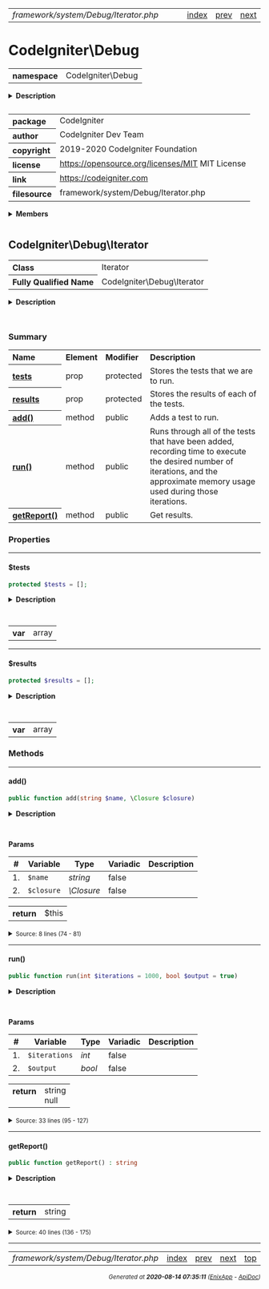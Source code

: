 


 



<table>
<tr>
<td style="width:100%"><em>framework/system/Debug/Iterator.php</em></td>
<td><a href="../../../../../../api/index.md">index</a></td>
<td><a href="../../../../../../api/vendor/codeigniter4/framework/system/Debug/Exceptions.md">prev</a></td>
<td><a href="../../../../../../api/vendor/codeigniter4/framework/system/Debug/Timer.md">next</a></td>
</tr>
</table>







# CodeIgniter\Debug 
<table style="text-align:left">
<tr><th>namespace</th><td>CodeIgniter\Debug</td></tr>
</table>

<details>
<summary style="margin-bottom:12px;"><strong>Description</strong></summary>

<table>
<tr><td>
CodeIgniter
</td></tr>
</table>

<table>
<tr><td>
An open source application development framework for PHP

This content is released under the MIT License (MIT)

Copyright (c) 2014-2019 British Columbia Institute of Technology
Copyright (c) 2019-2020 CodeIgniter Foundation

Permission is hereby granted, free of charge, to any person obtaining a copy
of this software and associated documentation files (the "Software"), to deal
in the Software without restriction, including without limitation the rights
to use, copy, modify, merge, publish, distribute, sublicense, and/or sell
copies of the Software, and to permit persons to whom the Software is
furnished to do so, subject to the following conditions:

The above copyright notice and this permission notice shall be included in
all copies or substantial portions of the Software.

THE SOFTWARE IS PROVIDED "AS IS", WITHOUT WARRANTY OF ANY KIND, EXPRESS OR
IMPLIED, INCLUDING BUT NOT LIMITED TO THE WARRANTIES OF MERCHANTABILITY,
FITNESS FOR A PARTICULAR PURPOSE AND NONINFRINGEMENT. IN NO EVENT SHALL THE
AUTHORS OR COPYRIGHT HOLDERS BE LIABLE FOR ANY CLAIM, DAMAGES OR OTHER
LIABILITY, WHETHER IN AN ACTION OF CONTRACT, TORT OR OTHERWISE, ARISING FROM,
OUT OF OR IN CONNECTION WITH THE SOFTWARE OR THE USE OR OTHER DEALINGS IN
THE SOFTWARE.
</td></tr>
</table>

</details>



<table style="text-align:left">
<tr style="vertical-align:top;">
<th>package</th>
<td>CodeIgniter
</td>
</tr>
<tr style="vertical-align:top;">
<th>author</th>
<td>CodeIgniter Dev Team
</td>
</tr>
<tr style="vertical-align:top;">
<th>copyright</th>
<td>2019-2020 CodeIgniter Foundation
</td>
</tr>
<tr style="vertical-align:top;">
<th>license</th>
<td><a href="https://opensource.org/licenses/MIT">https://opensource.org/licenses/MIT</a>	MIT License
</td>
</tr>
<tr style="vertical-align:top;">
<th>link</th>
<td><a href="https://codeigniter.com">https://codeigniter.com</a>

</td>
</tr>
<tr style="vertical-align:top;">
<th>filesource</th>
<td>framework/system/Debug/Iterator.php
</td>
</tr>
</table>

 

<details>
<summary style="margin-bottom:12px;"><strong>Members</strong></summary>
<table>
<tr><td><a href="../../../../../../api/vendor/codeigniter4/framework/system/Debug/Exceptions.md">CodeIgniter\Debug\Exceptions</a></td></tr>
<tr><td><a href="../../../../../../api/vendor/codeigniter4/framework/system/Debug/Iterator.md">CodeIgniter\Debug\Iterator</a></td></tr>
<tr><td><a href="../../../../../../api/vendor/codeigniter4/framework/system/Debug/Timer.md">CodeIgniter\Debug\Timer</a></td></tr>
<tr><td><a href="../../../../../../api/vendor/codeigniter4/framework/system/Debug/Toolbar.md">CodeIgniter\Debug\Toolbar</a></td></tr>
<tr><td><a href="../../../../../../api/vendor/codeigniter4/framework/system/Debug/Toolbar/Collectors/BaseCollector.md">CodeIgniter\Debug\Toolbar\Collectors\BaseCollector</a></td></tr>
<tr><td><a href="../../../../../../api/vendor/codeigniter4/framework/system/Debug/Toolbar/Collectors/Config.md">CodeIgniter\Debug\Toolbar\Collectors\Config</a></td></tr>
<tr><td><a href="../../../../../../api/vendor/codeigniter4/framework/system/Debug/Toolbar/Collectors/Database.md">CodeIgniter\Debug\Toolbar\Collectors\Database</a></td></tr>
<tr><td><a href="../../../../../../api/vendor/codeigniter4/framework/system/Debug/Toolbar/Collectors/Events.md">CodeIgniter\Debug\Toolbar\Collectors\Events</a></td></tr>
<tr><td><a href="../../../../../../api/vendor/codeigniter4/framework/system/Debug/Toolbar/Collectors/Files.md">CodeIgniter\Debug\Toolbar\Collectors\Files</a></td></tr>
<tr><td><a href="../../../../../../api/vendor/codeigniter4/framework/system/Debug/Toolbar/Collectors/History.md">CodeIgniter\Debug\Toolbar\Collectors\History</a></td></tr>
<tr><td><a href="../../../../../../api/vendor/codeigniter4/framework/system/Debug/Toolbar/Collectors/Logs.md">CodeIgniter\Debug\Toolbar\Collectors\Logs</a></td></tr>
<tr><td><a href="../../../../../../api/vendor/codeigniter4/framework/system/Debug/Toolbar/Collectors/Routes.md">CodeIgniter\Debug\Toolbar\Collectors\Routes</a></td></tr>
<tr><td><a href="../../../../../../api/vendor/codeigniter4/framework/system/Debug/Toolbar/Collectors/Timers.md">CodeIgniter\Debug\Toolbar\Collectors\Timers</a></td></tr>
<tr><td><a href="../../../../../../api/vendor/codeigniter4/framework/system/Debug/Toolbar/Collectors/Views.md">CodeIgniter\Debug\Toolbar\Collectors\Views</a></td></tr>
</table>
</details>



 

 
## CodeIgniter\Debug\Iterator

<table style="text-align:left">
<tr><th>Class</th><td>Iterator</td></tr>
<tr><th>Fully Qualified Name</th><td>CodeIgniter\Debug\Iterator</td></tr>
</table>


<details>
<summary style="margin-bottom:12px;"><strong>Description</strong></summary>

<table>
<tr><td>
Iterator for debugging.
</td></tr>
</table>


</details>



<table style="text-align:left">
</table>



### Summary


<table style="text-align:left;">
<tr>
<th>Name</th>
<th>Element</th>
<th>Modifier</th>
<th>Description</th>
</tr>

<tr>
<th><a href="#tests"><strong>tests</strong></a></th>
<td>prop</td>
<td>
protected

</td>
<td>Stores the tests that we are to run.</td>
</tr>
<tr>
<th><a href="#results"><strong>results</strong></a></th>
<td>prop</td>
<td>
protected

</td>
<td>Stores the results of each of the tests.</td>
</tr>

<tr>
<th><a href="#add"><strong>add</strong>()</a></th>
<td>method</td>
<td>
public

</td>
<td>Adds a test to run.</td>
</tr>
<tr>
<th><a href="#run"><strong>run</strong>()</a></th>
<td>method</td>
<td>
public

</td>
<td>Runs through all of the tests that have been added, recording
time to execute the desired number of iterations, and the approximate
memory usage used during those iterations.</td>
</tr>
<tr>
<th><a href="#getReport"><strong>getReport</strong>()</a></th>
<td>method</td>
<td>
public

</td>
<td>Get results.</td>
</tr>

</table>





### Properties


<hr>

#### $tests

```php
protected $tests = [];
```

<details>
<summary style="margin-bottom:12px;"><strong>Description</strong></summary>

<table>
<tr><td>
Stores the tests that we are to run.
</td></tr>
</table>


</details>



<table style="text-align:left">
</table>




<table>
<tr>
<th style="vertical-align:top;">var</th>
<td>array
</td>
</tr>
</table>


<hr>

#### $results

```php
protected $results = [];
```

<details>
<summary style="margin-bottom:12px;"><strong>Description</strong></summary>

<table>
<tr><td>
Stores the results of each of the tests.
</td></tr>
</table>


</details>



<table style="text-align:left">
</table>




<table>
<tr>
<th style="vertical-align:top;">var</th>
<td>array
</td>
</tr>
</table>







### Methods


<hr>

#### add()

```php
public function add(string $name, \Closure $closure)
```

<details>
<summary style="margin-bottom:12px;"><strong>Description</strong></summary>

<table>
<tr><td>
Adds a test to run.
</td></tr>
</table>

<table>
<tr><td>
Tests are simply closures that the user can define any sequence of
things to happen during the test.
</td></tr>
</table>

</details>



<table style="text-align:left">
</table>


**Params**

<table>
<thead>
<tr>
<th>#</th>
<th>Variable</th>
<th>Type</th>
<th>Variadic</th>
<th>Description</th>
</tr>
</thead>
<tbody>

<tr>
<td>1.</td>
<td><code>$name</code></td>
<td><em>string
</em></td>
<td>false</td>
<td></td>
</tr>

<tr>
<td>2.</td>
<td><code>$closure</code></td>
<td><em>\Closure
</em></td>
<td>false</td>
<td></td>
</tr>


</tbody>
</table>



<table>
<tr>
<th style="vertical-align:top;">return</th>
<td>$this
</td>
</tr>
</table>





<details>
<summary><small>Source: 8 lines (74 - 81)</small></summary>

```php
public function add(string $name, \Closure $closure)
{
	$name = strtolower($name);

	$this->tests[$name] = $closure;

	return $this;
}
```

</details>


<hr>

#### run()

```php
public function run(int $iterations = 1000, bool $output = true)
```

<details>
<summary style="margin-bottom:12px;"><strong>Description</strong></summary>

<table>
<tr><td>
Runs through all of the tests that have been added, recording
time to execute the desired number of iterations, and the approximate
memory usage used during those iterations.
</td></tr>
</table>


</details>



<table style="text-align:left">
</table>


**Params**

<table>
<thead>
<tr>
<th>#</th>
<th>Variable</th>
<th>Type</th>
<th>Variadic</th>
<th>Description</th>
</tr>
</thead>
<tbody>

<tr>
<td>1.</td>
<td><code>$iterations</code></td>
<td><em>int
</em></td>
<td>false</td>
<td></td>
</tr>

<tr>
<td>2.</td>
<td><code>$output</code></td>
<td><em>bool
</em></td>
<td>false</td>
<td></td>
</tr>


</tbody>
</table>



<table>
<tr>
<th style="vertical-align:top;">return</th>
<td>string<br>null
</td>
</tr>
</table>





<details>
<summary><small>Source: 33 lines (95 - 127)</small></summary>

```php
public function run(int $iterations = 1000, bool $output = true)
{
	foreach ($this->tests as $name => $test)
	{
		// clear memory before start
		gc_collect_cycles();

		$start     = microtime(true);
		$start_mem = $max_memory = memory_get_usage(true);

		for ($i = 0; $i < $iterations; $i ++)
		{
			$result = $test();

			$max_memory = max($max_memory, memory_get_usage(true));

			unset($result);
		}

		$this->results[$name] = [
			'time'   => microtime(true) - $start,
			'memory' => $max_memory - $start_mem,
			'n'      => $iterations,
		];
	}

	if ($output)
	{
		return $this->getReport();
	}

	return null;
}
```

</details>


<hr>

#### getReport()

```php
public function getReport() : string
```

<details>
<summary style="margin-bottom:12px;"><strong>Description</strong></summary>

<table>
<tr><td>
Get results.
</td></tr>
</table>


</details>



<table style="text-align:left">
</table>





<table>
<tr>
<th style="vertical-align:top;">return</th>
<td>string
</td>
</tr>
</table>





<details>
<summary><small>Source: 40 lines (136 - 175)</small></summary>

```php
public function getReport(): string
{
	if (empty($this->results))
	{
		return 'No results to display.';
	}

	helper('number');

	// Template
	$tpl = '<table>
		<thead>
			<tr>
				<td>Test</td>
				<td>Time</td>
				<td>Memory</td>
			</tr>
		</thead>
		<tbody>
			{rows}
		</tbody>
	</table>';

	$rows = '';

	foreach ($this->results as $name => $result)
	{
		$memory = number_to_size($result['memory'], 4);

		$rows .= "<tr>
			<td>{$name}</td>
			<td>" . number_format($result['time'], 4) . "</td>
			<td>{$memory}</td>
		</tr>";
	}

	$tpl = str_replace('{rows}', $rows, $tpl);

	return $tpl . '<br/>';
}
```

</details>





 


 
  




<hr>

<table>
<tr>
<td style="width:100%"><em>framework/system/Debug/Iterator.php</em></td>
<td><a href="../../../../../../api/index.md">index</a></td>
<td><a href="../../../../../../api/vendor/codeigniter4/framework/system/Debug/Exceptions.md">prev</a></td>
<td><a href="../../../../../../api/vendor/codeigniter4/framework/system/Debug/Timer.md">next</a></td>
<td><a href="#">top</a></td></tr>
</table>




<div style="text-align:right;">

<small>_Generated at **2020-08-14 07:35:11**_ *([EnixApp](https://github.com/enix-app) - [ApiDoc](https://github.com/enix-app/apidoc))*</small>
</div>